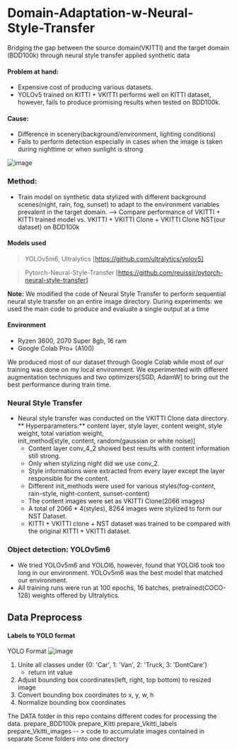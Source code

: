 # Domain-Adaptation-w-Neural-Style-Transfer
Bridging the gap between the source domain(VKITTI) and the target domain (BDD100k) through neural style transfer applied synthetic data

#### Problem at hand:
- Expensive cost of producing various datasets. 
- YOLOv5 trained on KITTI + VKITTI performs well on KITTI dataset, however, fails to produce promising results when tested on BDD100k.

#### Cause:
- Difference in scenery(background/environment, lighting conditions)
- Fails to perform detection especially in cases when the image is taken during nighttime or when sunlight is strong

![image](https://github.com/reuissir/Domain-Adaptation-w-Neural-Style-Transfer/assets/96709570/6458a84e-bd36-4e60-a749-bb1a41439062)

### **Method**:
- Train model on synthetic data stylized with different background scenes(night, rain, fog, sunset) to adapt to the environment variables prevalent in the target domain.
  --> Compare performance of VKITTI + KITTI trained model vs. VKITTI + VKITTI Clone + VKITTI Clone NST(our dataset)         on BDD100k  

#### Models used
> YOLOv5m6, Ultralytics
[https://github.com/ultralytics/yolov5]

> Pytorch-Neural-Style-Transfer
[https://github.com/reuissir/pytorch-neural-style-transfer]

**Note:** We modified the code of Neural Style Transfer to perform sequential neural style transfer on an entire image directory.
During experiments: we used the main code to produce and evaluate a single output at a time

#### Environment
- Ryzen 3600, 2070 Super 8gb, 16 ram
- Google Colab Pro+ (A100)

We produced most of our dataset through Google Colab while most of our training was done on my local environment.
We experimented with different augmentation techniques and two optimizers[SGD, AdamW] to bring out the best performance during train time.

### Neural Style Transfer
- Neural style transfer was conducted on the VKITTI Clone data directory.
  ** Hyperparameters:** content layer, style layer, content weight, style weight, total variation weight,             
                        init_method[style, content, random(gaussian or white noise)]
  - Content layer conv_4_2 showed best results with content information still strong.
  - Only when stylizing night did we use conv_2.
  - Style informations were extracted from every layer except the layer responsible for the content.
  - Different init_methods were used for various styles(fog-content, rain-style, night-content, sunset-content)
  - The content images were set as VKITTI Clone(2066 images)
  - A total of 2066 * 4(styles), 8264 images were stylized to form our NST Dataset.
  - KITTI + VKITTI clone + NST dataset was trained to be compared with the original KITTI + VKITTI dataset.


    
### Object detection: YOLOv5m6
- We tried YOLOv5m6 and YOLOl6, however, found that YOLOl6 took too long in our environment. YOLOv5m6 was the best      model that matched our environment.
- All training runs were run at 100 epochs, 16 batches, pretrained(COCO-128) weights offered by Ultralytics.



## Data Preprocess

#### Labels to YOLO format
YOLO Format
![image](https://github.com/reuissir/Domain-Adaptation-w-Neural-Style-Transfer/assets/96709570/5f03cad8-6326-4a75-8828-2efedd9e70fa)

1. Unite all classes under {0: 'Car', 1: 'Van', 2: 'Truck, 3: 'DontCare'}
   - return int value
3. Adjust bounding box coordinates(left, right, top bottom) to resized image
4. Convert bounding box coordinates to x, y, w, h
5. Normalize bounding box coordinates

The DATA folder in this repo contains different codes for processing the data.
prepare_BDD100k
prepare_Kitti
prepare_Vkitti_labels
prepare_Vkitti_images -- > code to accumulate images contained in separate Scene folders into one directory





  

